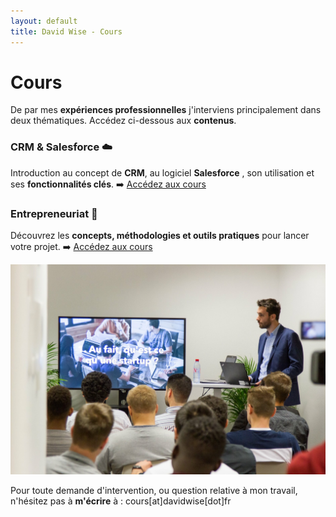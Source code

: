 ```yaml
---
layout: default
title: David Wise - Cours
---
```


<div class="post">
	<h1 class="pageTitle">Cours</h1>

<p>De par mes <b>expériences professionnelles</b> j'interviens principalement dans deux thématiques. Accédez ci-dessous aux <b>contenus</b>.<p>

<h3> CRM & Salesforce ☁️ </h3>
  <p> Introduction au concept de <b>CRM</b>, au logiciel <b>Salesforce</b> , son utilisation et ses <b>fonctionnalités clés</b>. ➡️ <a href="/salesforce">Accédez aux cours</a></p> 

 <h3> Entrepreneuriat️ 🚀</h3>

 <p>Découvrez les <b>concepts, méthodologies et outils pratiques</b> pour lancer votre projet. ➡️ <a href="/startup">Accédez aux cours</a></p>

 <p> <img src="/assets/pages_images/DavidWiseStartupEMLV.JPG" alt="Crédits Devinci Startup"></p>

 <p>Pour toute demande d'intervention, ou question relative à mon travail, n'hésitez pas à <b>m'écrire</b> à : cours[at]davidwise[dot]fr </p>